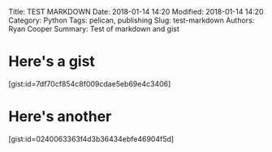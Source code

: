 Title: TEST MARKDOWN
Date: 2018-01-14 14:20
Modified: 2018-01-14 14:20
Category: Python
Tags: pelican, publishing
Slug: test-markdown
Authors: Ryan Cooper
Summary: Test of markdown and gist

# Here's a gist
[gist:id=7df70cf854c8f009cdae5eb69e4c3406]

# Here's another
[gist:id=0240063363f4d3b36434ebfe46904f5d]
